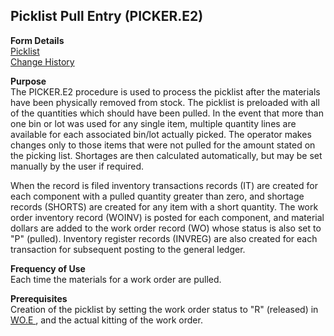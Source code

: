 ##  Picklist Pull Entry (PICKER.E2)

<PageHeader />

**Form Details**  
[ Picklist ](PICKER-E2-1/README.md)   
[ Change History ](PICKER-E2-2/README.md)   

**Purpose**  
The PICKER.E2 procedure is used to process the picklist after the materials
have been physically removed from stock. The picklist is preloaded with all of
the quantities which should have been pulled. In the event that more than one
bin or lot was used for any single item, multiple quantity lines are available
for each associated bin/lot actually picked. The operator makes changes only
to those items that were not pulled for the amount stated on the picking list.
Shortages are then calculated automatically, but may be set manually by the
user if required.  
  
When the record is filed inventory transactions records (IT) are created for
each component with a pulled quantity greater than zero, and shortage records
(SHORTS) are created for any item with a short quantity. The work order
inventory record (WOINV) is posted for each component, and material dollars
are added to the work order record (WO) whose status is also set to "P"
(pulled). Inventory register records (INVREG) are also created for each
transaction for subsequent posting to the general ledger.

**Frequency of Use**  
Each time the materials for a work order are pulled.

**Prerequisites**  
Creation of the picklist by setting the work order status to "R" (released) in [ WO.E ](../WO-E/README.md) , and the actual kitting of the work order. 

<badge text= "Version 8.10.57" vertical="middle" />

<PageFooter />